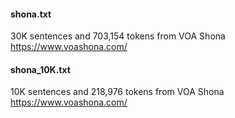#### shona.txt

30K sentences and 703,154 tokens from VOA Shona https://www.voashona.com/ 

#### shona_10K.txt

10K sentences and 218,976 tokens from VOA Shona https://www.voashona.com/ 